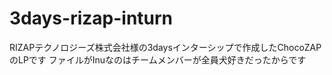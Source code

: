 # 3days-rizap-inturn
RIZAPテクノロジーズ株式会社様の3daysインターシップで作成したChocoZAPのLPです
ファイルがInuなのはチームメンバーが全員犬好きだったからです
